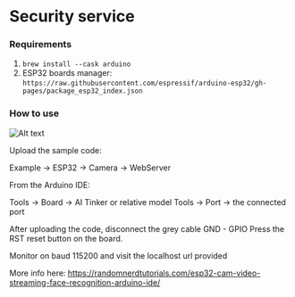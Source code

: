 # Security service


### Requirements
1. `brew install --cask arduino`
2. ESP32 boards manager: `https://raw.githubusercontent.com/espressif/arduino-esp32/gh-pages/package_esp32_index.json`

### How to use 
![Alt text](/esp32-cam-connectivity.png "ESP32-CAM connectivity")

Upload the sample code:

Example -> ESP32 -> Camera -> WebServer

From the Arduino IDE:

Tools -> Board -> AI Tinker or relative model
Tools -> Port -> the connected port

After uploading the code, disconnect the grey cable GND - GPIO
Press the RST reset button on the board.

Monitor on baud 115200 and visit the localhost url provided


More info here: https://randomnerdtutorials.com/esp32-cam-video-streaming-face-recognition-arduino-ide/
